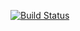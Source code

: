 [![Build Status](http://must-be.org/jenkins/job/consulo-java/badge/icon)](http://must-be.org/jenkins/job/consulo-java/)
